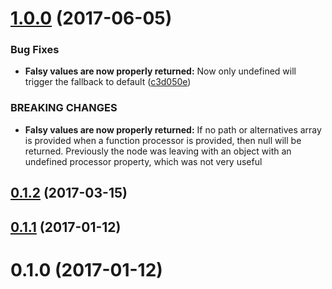 <a name="1.0.0"></a>
# [1.0.0](https://github.com/danielo515/object-translate/compare/v0.1.2...v1.0.0) (2017-06-05)


### Bug Fixes

* **Falsy values are now properly returned:** Now only undefined will trigger the fallback to default ([c3d050e](https://github.com/danielo515/object-translate/commit/c3d050e))


### BREAKING CHANGES

* **Falsy values are now properly returned:** If no path or alternatives array is provided when a function processor is provided,
then null will be returned. Previously the node was leaving with an object with an undefined processor
property, which was not very useful


<a name="0.1.2"></a>
## [0.1.2](https://github.com/danielo515/object-translate/compare/v0.1.1...v0.1.2) (2017-03-15)



<a name="0.1.1"></a>
## [0.1.1](https://github.com/danielo515/object-translate/compare/v0.1.0...v0.1.1) (2017-01-12)



<a name="0.1.0"></a>
# 0.1.0 (2017-01-12)



